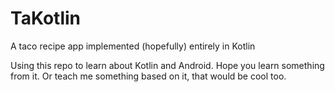 # TaKotlin
A taco recipe app implemented (hopefully) entirely in Kotlin

Using this repo to learn about Kotlin and Android. Hope you learn something from it. Or teach me something based on it, that would be cool too.
